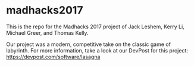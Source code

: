# madhacks2017
This is the repo for the Madhacks 2017 project of Jack Leshem, Kerry Li, Michael Greer, and Thomas Kelly.

Our project was a modern, competitive take on the classic game of labyrinth. For more information, take a look at our DevPost for this project: https://devpost.com/software/lasagna
